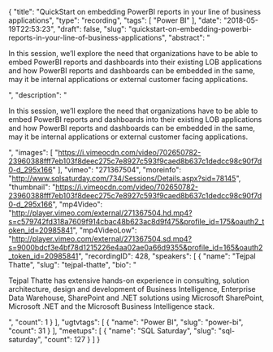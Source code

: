 {
  "title": "QuickStart on embedding PowerBI reports in your line of business applications",
  "type": "recording",
  "tags": [
    "Power BI"
  ],
  "date": "2018-05-19T22:53:23",
  "draft": false,
  "slug": "quickstart-on-embedding-powerbi-reports-in-your-line-of-business-applications",
  "abstract": "<p>In this session, we’ll explore the need that organizations have to be able to embed PowerBI reports and dashboards into their existing LOB applications and how PowerBI reports and dashboards can be embedded in the same, may it be internal applications or external customer facing applications.</p>",
  "description": "<p>In this session, we’ll explore the need that organizations have to be able to embed PowerBI reports and dashboards into their existing LOB applications and how PowerBI reports and dashboards can be embedded in the same, may it be internal applications or external customer facing applications.</p>",
  "images": [
    "https://i.vimeocdn.com/video/702650782-23960388fff7eb103f8deec275c7e8927c593f9caed8b637c1dedcc98c90f7d0-d_295x166"
  ],
  "vimeo": "271367504",
  "moreinfo": "http://www.sqlsaturday.com/734/Sessions/Details.aspx?sid=78145",
  "thumbnail": "https://i.vimeocdn.com/video/702650782-23960388fff7eb103f8deec275c7e8927c593f9caed8b637c1dedcc98c90f7d0-d_295x166",
  "mp4Video": "http://player.vimeo.com/external/271367504.hd.mp4?s=c579742fd318a7609f914cbac48b623ac8d9f475&profile_id=175&oauth2_token_id=20985841",
  "mp4VideoLow": "http://player.vimeo.com/external/271367504.sd.mp4?s=9000bdcf3e4bf78d1215226e4aa02ae0a66d9355&profile_id=165&oauth2_token_id=20985841",
  "recordingID": 428,
  "speakers": [
    {
      "name": "Tejpal Thatte",
      "slug": "tejpal-thatte",
      "bio": "<p>Tejpal Thatte has extensive hands-on experience in consulting, solution architecture, design and development of Business Intelligence, Enterprise Data Warehouse, SharePoint and .NET solutions using Microsoft SharePoint, Microsoft .NET and the Microsoft Business Intelligence stack.</p>",
      "count": 1
    }
  ],
  "ugtvtags": [
    {
      "name": "Power BI",
      "slug": "power-bi",
      "count": 31
    }
  ],
  "meetups": [
    {
      "name": "SQL Saturday",
      "slug": "sql-saturday",
      "count": 127
    }
  ]
}